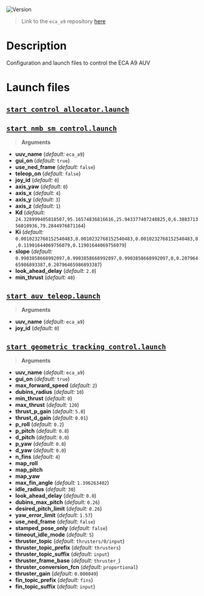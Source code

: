 ![Version](https://img.shields.io/badge/version-0.1.6-brightgreen.svg)

> Link to the `eca_a9` repository [here](https://github.com/uuvsimulator/eca_a9)

# Description

Configuration and launch files to control the ECA A9 AUV

# Launch files

## [`start_control_allocator.launch`](https://github.com/uuvsimulator/eca_a9/tree/master/eca_a9_control/launch/start_control_allocator.launch)

## [`start_nmb_sm_control.launch`](https://github.com/uuvsimulator/eca_a9/tree/master/eca_a9_control/launch/start_nmb_sm_control.launch)

> **Arguments**

* **uuv_name** (*default:* `eca_a9`)
* **gui_on** (*default:* `true`)
* **use_ned_frame** (*default:* `false`)
* **teleop_on** (*default:* `false`)
* **joy_id** (*default:* `0`)
* **axis_yaw** (*default:* `0`)
* **axis_x** (*default:* `4`)
* **axis_y** (*default:* `3`)
* **axis_z** (*default:* `1`)
* **Kd** (*default:* `24.328999405818507,95.16574836816616,25.943377407248825,0,6.388371356010936,79.2844976871164`)
* **Ki** (*default:* `0.0010232768152540483,0.0010232768152540483,0.0010232768152540483,0,0.11901644069756079,0.11901644069756079`)
* **slope** (*default:* `0.9903858668992097,0.9903858668992097,0.9903858668992097,0,0.20796465986893387,0.20796465986893387`)
* **look_ahead_delay** (*default:* `2.0`)
* **min_thrust** (*default:* `40`)

## [`start_auv_teleop.launch`](https://github.com/uuvsimulator/eca_a9/tree/master/eca_a9_control/launch/start_auv_teleop.launch)

> **Arguments**

* **uuv_name** (*default:* `eca_a9`)
* **joy_id** (*default:* `0`)

## [`start_geometric_tracking_control.launch`](https://github.com/uuvsimulator/eca_a9/tree/master/eca_a9_control/launch/start_geometric_tracking_control.launch)

> **Arguments**

* **uuv_name** (*default:* `eca_a9`)
* **gui_on** (*default:* `true`)
* **max_forward_speed** (*default:* `2`)
* **dubins_radius** (*default:* `10`)
* **min_thrust** (*default:* `0`)
* **max_thrust** (*default:* `120`)
* **thrust_p_gain** (*default:* `5.0`)
* **thrust_d_gain** (*default:* `0.01`)
* **p_roll** (*default:* `0.2`)
* **p_pitch** (*default:* `0.8`)
* **d_pitch** (*default:* `0.0`)
* **p_yaw** (*default:* `0.8`)
* **d_yaw** (*default:* `0.0`)
* **n_fins** (*default:* `4`)
* **map_roll**
* **map_pitch**
* **map_yaw**
* **max_fin_angle** (*default:* `1.396263402`)
* **idle_radius** (*default:* `30`)
* **look_ahead_delay** (*default:* `0.0`)
* **dubins_max_pitch** (*default:* `0.26`)
* **desired_pitch_limit** (*default:* `0.26`)
* **yaw_error_limit** (*default:* `1.57`)
* **use_ned_frame** (*default:* `false`)
* **stamped_pose_only** (*default:* `false`)
* **timeout_idle_mode** (*default:* `5`)
* **thruster_topic** (*default:* `thrusters/0/input`)
* **thruster_topic_prefix** (*default:* `thrusters`)
* **thruster_topic_suffix** (*default:* `input`)
* **thruster_frame_base** (*default:* `thruster_`)
* **thruster_conversion_fcn** (*default:* `proportional`)
* **thruster_gain** (*default:* `0.000049`)
* **fin_topic_prefix** (*default:* `fins`)
* **fin_topic_suffix** (*default:* `input`)

